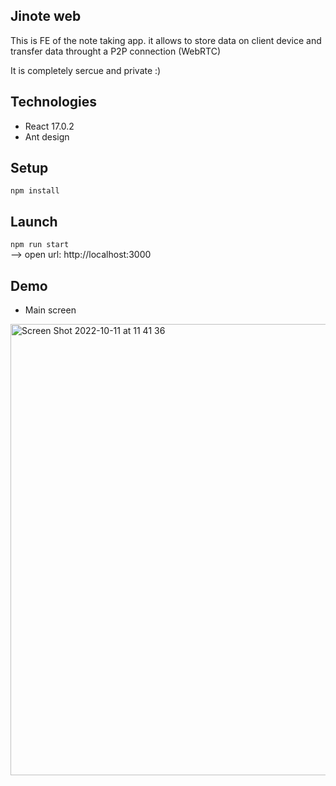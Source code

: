 ## Jinote web

This is FE of the note taking app. it allows to store data on client device and transfer data throught a P2P connection (WebRTC)

It is completely sercue and private :)

## Technologies
- React 17.0.2
- Ant design

## Setup
```npm install```

## Launch
```npm run start```\
--> open url: http://localhost:3000

## Demo
- Main screen
<img width="722" alt="Screen Shot 2022-10-11 at 11 41 36" src="https://user-images.githubusercontent.com/42475170/194998985-48e663a6-5575-4432-9a64-a3520a0f9ea6.png">

